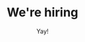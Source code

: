 ---
title: "We're hiring"
subtitle: "Yay!"
# meta description
description: "This is meta description"
draft: false
---